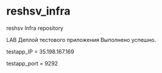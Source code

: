# reshsv_infra
reshsv Infra repository

LAB Деплой тестового приложения
Выполнено успешно.

testapp_IP = 35.198.167.169

testapp_port = 9292
